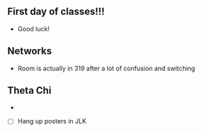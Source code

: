 
## First day of classes!!!
- Good luck!

## Networks
- Room is actually in 319 after a lot of confusion and switching

## Theta Chi
- 

- [ ] Hang up posters in JLK